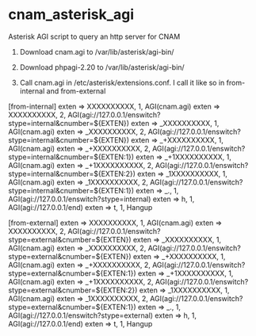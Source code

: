 # cnam_asterisk_agi
Asterisk AGI script to query an http server for CNAM

1. Download cnam.agi to /var/lib/asterisk/agi-bin/
2. Download phpagi-2.20 to /var/lib/asterisk/agi-bin/

3. Call cnam.agi in /etc/asterisk/extensions.conf.  I call it like so in from-internal and from-external

[from-internal]
exten => XXXXXXXXXX, 1, AGI(cnam.agi)
exten => XXXXXXXXXX, 2, AGI(agi://127.0.0.1/enswitch?stype=internal&cnumber=${EXTEN})
exten => _XXXXXXXXXX, 1, AGI(cnam.agi)
exten => _XXXXXXXXXX, 2, AGI(agi://127.0.0.1/enswitch?stype=internal&cnumber=${EXTEN})
exten => _+XXXXXXXXXX, 1, AGI(cnam.agi)
exten => _+XXXXXXXXXX, 2, AGI(agi://127.0.0.1/enswitch?stype=internal&cnumber=${EXTEN:1})
exten => _+1XXXXXXXXXX, 1, AGI(cnam.agi)
exten => _+1XXXXXXXXXX, 2, AGI(agi://127.0.0.1/enswitch?stype=internal&cnumber=${EXTEN:2})
exten => _1XXXXXXXXXX, 1, AGI(cnam.agi)
exten => _1XXXXXXXXXX, 2, AGI(agi://127.0.0.1/enswitch?stype=internal&cnumber=${EXTEN:1})
exten => _., 1, AGI(agi://127.0.0.1/enswitch?stype=internal)
exten => h, 1, AGI(agi://127.0.0.1/end)
exten => t, 1, Hangup

[from-external]
exten => XXXXXXXXXX, 1, AGI(cnam.agi)
exten => XXXXXXXXXX, 2, AGI(agi://127.0.0.1/enswitch?stype=external&cnumber=${EXTEN})
exten => _XXXXXXXXXX, 1, AGI(cnam.agi)
exten => _XXXXXXXXXX, 2, AGI(agi://127.0.0.1/enswitch?stype=external&cnumber=${EXTEN})
exten => _+XXXXXXXXXX, 1, AGI(cnam.agi)
exten => _+XXXXXXXXXX, 2, AGI(agi://127.0.0.1/enswitch?stype=external&cnumber=${EXTEN:1})
exten => _+1XXXXXXXXXX, 1, AGI(cnam.agi)
exten => _+1XXXXXXXXXX, 2, AGI(agi://127.0.0.1/enswitch?stype=external&cnumber=${EXTEN:2})
exten => _1XXXXXXXXXX, 1, AGI(cnam.agi)
exten => _1XXXXXXXXXX, 2, AGI(agi://127.0.0.1/enswitch?stype=external&cnumber=${EXTEN:1})
exten => _., 1, AGI(agi://127.0.0.1/enswitch?stype=external)
exten => h, 1, AGI(agi://127.0.0.1/end)
exten => t, 1, Hangup

